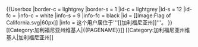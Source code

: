 {{Userbox
  |border-c = lightgrey
  |border-s = 1
  |id-c     = lightgrey
  |id-s     = 12
  |id-fc    = 
  |info-c   = white
  |info-s   = 9
  |info-fc  = black
  |id       = [[Image:Flag of California.svg|60px]]
  |info     = 这个用户居住于'''[[加利福尼亚州]]'''。
}}
<includeonly>
[[Category:加利福尼亚州维基人|{{PAGENAME}}]]
</includeonly><noinclude>
[[Category:加利福尼亚州维基人|加利福尼亚州]]
</noinclude>
